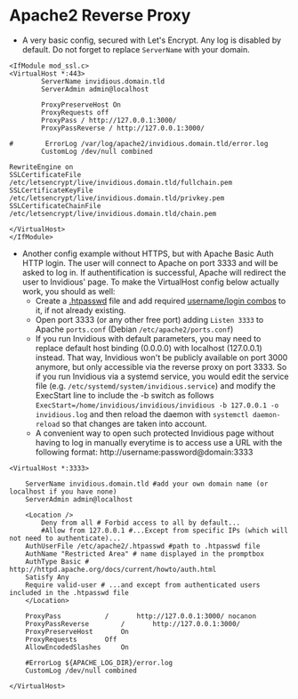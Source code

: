 # Apache2 Reverse Proxy

- A very basic config, secured with Let's Encrypt. Any log is disabled by default. Do not forget to replace `ServerName` with your domain.

```
<IfModule mod_ssl.c>
<VirtualHost *:443>
        ServerName invidious.domain.tld
        ServerAdmin admin@localhost

        ProxyPreserveHost On
        ProxyRequests off
        ProxyPass / http://127.0.0.1:3000/
        ProxyPassReverse / http://127.0.0.1:3000/

#        ErrorLog /var/log/apache2/invidious.domain.tld/error.log
        CustomLog /dev/null combined

RewriteEngine on
SSLCertificateFile /etc/letsencrypt/live/invidious.domain.tld/fullchain.pem
SSLCertificateKeyFile /etc/letsencrypt/live/invidious.domain.tld/privkey.pem
SSLCertificateChainFile /etc/letsencrypt/live/invidious.domain.tld/chain.pem

</VirtualHost>
</IfModule>
```

- Another config example without HTTPS, but with Apache Basic Auth HTTP login.
The user will connect to Apache on port 3333 and will be asked to log in. If authentification is successful, Apache will redirect the user to Invidious' page.
To make the VirtualHost config below actually work, you should as well:
	- Create a [.htpasswd](http://httpd.apache.org/docs/current/programs/htpasswd.html) file and add required [username/login combos](http://aspirine.org/htpasswd_en.html) to it, if not already existing.
	- Open port 3333 (or any other free port) adding `Listen 3333` to Apache `ports.conf` (Debian `/etc/apache2/ports.conf`)
	- If you run Invidious with default parameters, you may need to replace default host binding (0.0.0.0) with localhost (127.0.0.1) instead. That way, Invidious won't be publicly available on port 3000 anymore, but only accessible via the reverse proxy on port 3333. So if you run Invidious via a systemd service, you would edit the service file (e.g. `/etc/systemd/system/invidious.service`) and modify the ExecStart line to include the -b switch as follows `ExecStart=/home/invidious/invidious/invidious -b 127.0.0.1 -o invidious.log` and then reload the daemon with `systemctl daemon-reload` so that changes are taken into account.
	- A convenient way to open such protected Invidious page without having to log in manually everytime is to access use a URL with the following format: http://username:password@domain:3333

```
<VirtualHost *:3333>

    ServerName invidious.domain.tld #add your own domain name (or localhost if you have none)
    ServerAdmin admin@localhost

    <Location />
        Deny from all # Forbid access to all by default...
        #Allow from 127.0.0.1 #...Except from specific IPs (which will not need to authenticate)...
	AuthUserFile /etc/apache2/.htpasswd #path to .htpasswd file
	AuthName "Restricted Area" # name displayed in the promptbox
 	AuthType Basic # http://httpd.apache.org/docs/current/howto/auth.html
	Satisfy Any
	Require valid-user # ...and except from authenticated users included in the .htpasswd file
    </Location>

    ProxyPass 			/		http://127.0.0.1:3000/ nocanon
    ProxyPassReverse		/		http://127.0.0.1:3000/
    ProxyPreserveHost		On
    ProxyRequests		Off
    AllowEncodedSlashes		On

    #ErrorLog ${APACHE_LOG_DIR}/error.log
    CustomLog /dev/null combined

</VirtualHost>
```
